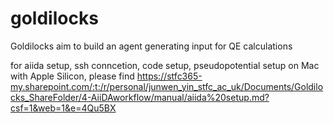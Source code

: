 # goldilocks
Goldilocks aim to build an agent generating input for QE calculations

for aiida setup, ssh conncetion, code setup, pseudopotential setup on Mac with Apple Silicon, please find https://stfc365-my.sharepoint.com/:t:/r/personal/junwen_yin_stfc_ac_uk/Documents/Goldilocks_ShareFolder/4-AiiDAworkflow/manual/aiida%20setup.md?csf=1&web=1&e=4Qu5BX 

